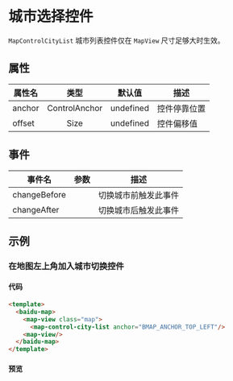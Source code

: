 # 城市选择控件

`MapControlCityList` 城市列表控件仅在 `MapView` 尺寸足够大时生效。

## 属性

|属性名|类型|默认值|描述|
|------|:---:|:---:|----|
|anchor|ControlAnchor|undefined|控件停靠位置|
|offset|Size|undefined|控件偏移值|

## 事件
|事件名|参数|描述|
|------|:---:|----|
|changeBefore||切换城市前触发此事件|
|changeAfter||切换城市后触发此事件|


## 示例

### 在地图左上角加入城市切换控件

#### 代码

```html
<template>
  <baidu-map>
    <map-view class="map">
      <map-control-city-list anchor="BMAP_ANCHOR_TOP_LEFT"/>
    <map-view/>
  </baidu-map>
</template>
```

#### 预览

<doc-preview>
  <baidu-map slot="map">
    <map-view class="map">
      <map-control-city-list anchor="BMAP_ANCHOR_TOP_LEFT"/>
    <map-view/>
  </baidu-map>
</doc-preview>
